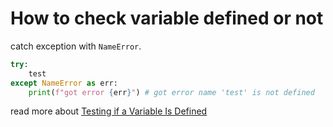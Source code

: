 # How to check variable defined or not

catch exception with `NameError`.

```python
try:
    test
except NameError as err:
    print(f"got error {err}") # got error name 'test' is not defined
```

read more about [Testing if a Variable Is Defined](https://www.oreilly.com/library/view/python-cookbook/0596001673/ch17s02.html)
